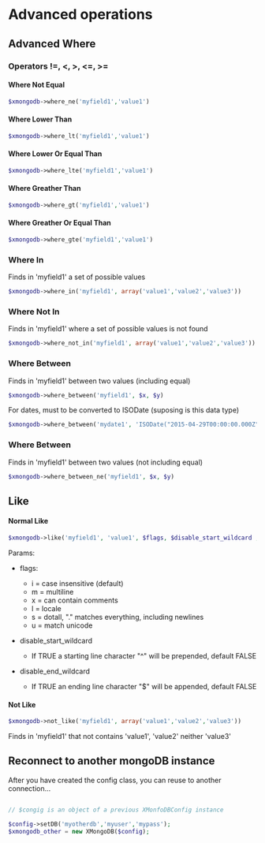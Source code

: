 # Advanced operations

## Advanced Where

### Operators !=, <, >, <=, >=
#### Where Not Equal
```php
$xmongodb->where_ne('myfield1','value1')
```
#### Where Lower Than
```php
$xmongodb->where_lt('myfield1','value1')
```
#### Where Lower Or Equal Than
```php
$xmongodb->where_lte('myfield1','value1')
```
#### Where Greather Than
```php
$xmongodb->where_gt('myfield1','value1')
```
#### Where Greather Or Equal Than
```php
$xmongodb->where_gte('myfield1','value1')
```
### Where In
Finds in 'myfield1' a set of possible values
```php
$xmongodb->where_in('myfield1', array('value1','value2','value3'))
```

### Where Not In
Finds in 'myfield1' where a set of possible values is not found
```php
$xmongodb->where_not_in('myfield1', array('value1','value2','value3'))
```

### Where Between
Finds in 'myfield1' between two values (including equal)
```php
$xmongodb->where_between('myfield1', $x, $y)
```
For dates, must to be converted to ISODate (suposing is this data type)
```php
$xmongodb->where_between('mydate1', 'ISODate("2015-04-29T00:00:00.000Z")', 'ISODate("2015-04-29T23:59:59.000Z")')
```


### Where Between
Finds in 'myfield1' between two values (not including equal)
```php
$xmongodb->where_between_ne('myfield1', $x, $y)
```

## Like
#### Normal Like
```php
$xmongodb->like('myfield1', 'value1', $flags, $disable_start_wildcard , $disable_end_wildcard)
```
Params:

  - flags:
    * i = case insensitive (default)
    * m = multiline
    * x = can contain comments
    * l = locale
    * s = dotall, "." matches everything, including newlines
    * u = match unicode

  - disable_start_wildcard
    * If TRUE a starting line character "^" will be prepended, default FALSE

  - disable_end_wildcard
    * If TRUE an ending line character "$" will be appended, default FALSE

#### Not Like
```php
$xmongodb->not_like('myfield1', array('value1','value2','value3'))
```
Finds in 'myfield1' that not contains 'value1', 'value2' neither 'value3'

## Reconnect to another mongoDB instance
After you have created the config class, you can reuse to another connection...
```php

// $congig is an object of a previous XMonfoDBConfig instance

$config->setDB('myotherdb','myuser','mypass');
$xmongodb_other = new XMongoDB($config);
```
